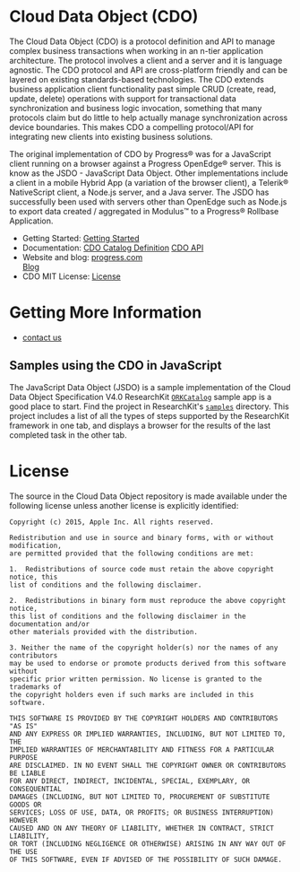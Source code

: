 
Cloud Data Object (CDO)
===========

The Cloud Data Object (CDO) is a protocol definition and API to manage complex business transactions when working in an n-tier application architecture. The protocol involves a client and a server and it is language agnostic. The CDO protocol and API are cross-platform friendly and can be layered on existing standards-based technologies. The CDO  extends business application client functionality past simple CRUD (create, read, update, delete) operations with support for transactional data synchronization and business logic invocation, something that many protocols claim but do little to help actually manage synchronization across device boundaries. This makes CDO a compelling protocol/API for integrating new clients into existing business solutions.

The original implementation of CDO by Progress® was for a JavaScript client running on a browser against a Progress OpenEdge® server. This is know as the JSDO - JavaScript Data Object. Other implementations include a client in a mobile Hybrid App (a variation of the browser client), a Telerik® NativeScript client, a Node.js server, and a Java server. The JSDO has successfully been used with servers other than OpenEdge such as Node.js to export data created / aggregated in Modulus™ to a Progress® Rollbase Application.

* Getting Started:  [Getting Started](#gettingstarted)
* Documentation:    [CDO Catalog Definition](http://progress.github.io/docs/cdo/Overview/catalog.html) 
                    [CDO API](http://progress.github.io/docs/cdo/api.html)
* Website and blog: [progress.com](http://progress.github.io/cdo/index.html)  
                    [Blog](http://progress.github.io/cdo/blog.html)
* CDO MIT License:  [License](#license)



Getting More Information
========================

* [contact us](https://www.progress.com/)




Samples using the CDO in JavaScript
-----------------------------

The JavaScript Data Object (JSDO) is a sample implementation of the Cloud Data Object Specification V4.0
ResearchKit [`ORKCatalog`](samples/ORKCatalog) sample app is a
good place to start. Find the project in ResearchKit's
[`samples`](samples) directory. This project includes a list of all
the types of steps supported by the ResearchKit framework in one tab, and displays a
browser for the results of the last completed task in the other tab.



License<a name="license"></a>
=======

The source in the Cloud Data Object repository is made available under the
following license unless another license is explicitly identified:

``` (UPDATE NECESSARY)
Copyright (c) 2015, Apple Inc. All rights reserved.
 
Redistribution and use in source and binary forms, with or without modification,
are permitted provided that the following conditions are met:
 
1.  Redistributions of source code must retain the above copyright notice, this
list of conditions and the following disclaimer.
 
2.  Redistributions in binary form must reproduce the above copyright notice,
this list of conditions and the following disclaimer in the documentation and/or
other materials provided with the distribution.
 
3. Neither the name of the copyright holder(s) nor the names of any contributors
may be used to endorse or promote products derived from this software without
specific prior written permission. No license is granted to the trademarks of
the copyright holders even if such marks are included in this software.
 
THIS SOFTWARE IS PROVIDED BY THE COPYRIGHT HOLDERS AND CONTRIBUTORS "AS IS"
AND ANY EXPRESS OR IMPLIED WARRANTIES, INCLUDING, BUT NOT LIMITED TO, THE
IMPLIED WARRANTIES OF MERCHANTABILITY AND FITNESS FOR A PARTICULAR PURPOSE
ARE DISCLAIMED. IN NO EVENT SHALL THE COPYRIGHT OWNER OR CONTRIBUTORS BE LIABLE
FOR ANY DIRECT, INDIRECT, INCIDENTAL, SPECIAL, EXEMPLARY, OR CONSEQUENTIAL
DAMAGES (INCLUDING, BUT NOT LIMITED TO, PROCUREMENT OF SUBSTITUTE GOODS OR
SERVICES; LOSS OF USE, DATA, OR PROFITS; OR BUSINESS INTERRUPTION) HOWEVER
CAUSED AND ON ANY THEORY OF LIABILITY, WHETHER IN CONTRACT, STRICT LIABILITY,
OR TORT (INCLUDING NEGLIGENCE OR OTHERWISE) ARISING IN ANY WAY OUT OF THE USE
OF THIS SOFTWARE, EVEN IF ADVISED OF THE POSSIBILITY OF SUCH DAMAGE.
```
